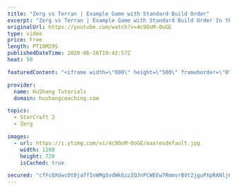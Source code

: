```yaml
---
title: "Zerg vs Terran | Example Game with Standard Build Order"
excerpt: "Zerg vs Terran | Example Game with Standard Build Order In this guide we learn how to defend early Terran attacks.  Coaching -------------------------------------------------------------------------- Interested in Starcraft lessons? Check out my website! I would love to help you improve and reach your"
originalUrl: https://youtube.com/watch?v=4c9OoM-OoGE
type: video
price: Free
length: PT10M29S
publishedDateTime: 2020-06-16T19:42:57Z
heat: 50

featuredContent: "<iframe width=\"800\" height=\"500\" frameborder=\"0\" src=\"https://www.youtube.com/embed/4c9OoM-OoGE\" allow=\"accelerometer; autoplay; encrypted-media; gyroscope; picture-in-picture\" allowfullscreen></iframe>"

provider:
  name: HuShang Tutorials
  domain: hushangcoaching.com

topics:
  - StarCraft 2
  - Zerg

images:
  - url: https://i.ytimg.com/vi/4c9OoM-OoGE/maxresdefault.jpg
    width: 1280
    height: 720
    isCached: true

secured: "cfFcQXUwcOt8ja7fInWMg5vdWkGzzZQJnPCWEEw7RmmvrBVt2jguPXpRANlj64vnoKmreIOvZ2nRc1V0TRo+NPeUKcG8nPGGtSIwme9DdMVIM2xUBIN37nGaUk/7VyWXq77z3mWCPViVj+jJZWWJzzDJMfBRJiCm/GpwFSYbp88PAAFz3x6WlDaXSAxvrledLZYNoa7RULkAbFCEKvOvRAfe/X4Gkjl4uzR/D6WvtMbpruOcoRhsd8CLQoyAy/8wTTpJ614bxFM9lCUgUSGYJ3EizplRseqWlA8g7xpPAGI3uUR9pfoFyWJhqgjpThvjlzKXT0YNAgVHPpBGQLOhgmfngCNEYZhU8ImV0EePr98RR8bMGZo/bUsJPaaRXMA4zl7EudKcB+5VTj1Uey+EwsOFivZgdzoRr49O4aY8DQo=;Yqtg5j4YS+OqcsaJd0JfMQ=="
---
```



